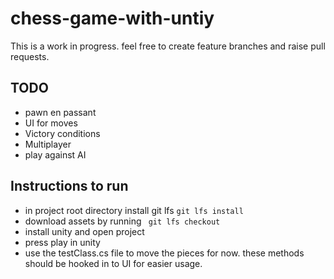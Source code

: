 # chess-game-with-untiy

This is a work in progress.
feel free to create feature branches and raise pull requests.

## TODO
- pawn en passant
- UI for moves
- Victory conditions
- Multiplayer
- play against AI

## Instructions to run
- in project root directory install git lfs ```git lfs install```
- download assets by running ``` git lfs checkout```
- install unity and open project
- press play in unity
- use the testClass.cs file to move the pieces for now. these methods should be hooked in to UI for easier usage.
